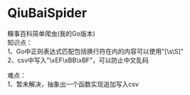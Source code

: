 # QiuBaiSpider
糗事百科简单爬虫(我的Go版本)<br>
知识点： <br>
1、Go中正则表达式匹配包括换行符在内的内容可以使用"[\s\S]" <br>
2、csv中写入"\xEF\xBB\xBF"，可以防止中文乱码<br>

难点：<br>
1、暂未解决，抽象出一个函数实现追加写入csv
